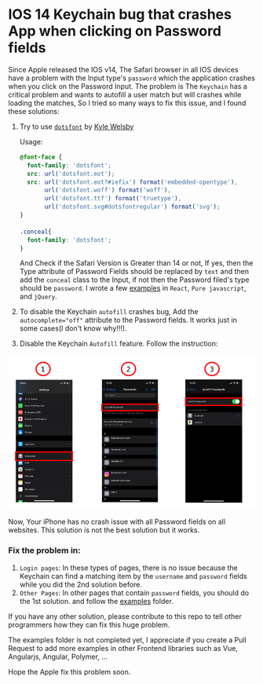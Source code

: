 # IOS 14 Keychain bug that crashes App when clicking on Password fields

Since Apple released the IOS v14, The Safari browser in all IOS devices have a problem with the Input type's `password` which the application crashes when you click on the Password Input.
The problem is The `Keychain` has a critical problem and wants to autofill a user match but will crashes while loading the matches, So I tried so many ways to fix this issue, and I found these solutions:
1. Try to use [`dotsfont`](https://github.com/kylewelsby/dotsfont) by [Kyle Welsby](https://github.com/kylewelsby)
    
    Usage:
    ```css
    @font-face {
      font-family: 'dotsfont';
      src: url('dotsfont.eot');
      src: url('dotsfont.eot?#iefix') format('embedded-opentype'),
           url('dotsfont.woff') format('woff'),
           url('dotsfont.ttf') format('truetype'),
           url('dotsfont.svg#dotsfontregular') format('svg');
    }
    
    .conceal{
      font-family: 'dotsfont';
    }
    ```
    And Check if the Safari Version is Greater than 14 or not, If yes, then the Type attribute of Password Fields should be replaced by `text` and then add the `conceal` class to the Input, if not then the Password filed's type should be `password`. I wrote a few [examples](https://github.com/ali-master/ios-password-field-crashes/tree/master/examples) in `React`, `Pure javascript`, and `jQuery`. 
2. To disable the Keychain `autofill` crashes bug, Add the `autocomplete="off"` attribute to the Password fields. It works just in some cases(I don't know why!!!). 
3. Disable the Keychain `Autofill` feature. Follow the instruction:
<div align="center">
	<p align="center">
		<img src="https://raw.githubusercontent.com/ali-master/ios-password-field-crashes/master/images/disable-ios-autofill.png" border="0" />
	</p>
</div>
Now, Your iPhone has no crash issue with all Password fields on all websites. This solution is not the best solution but it works.

### Fix the problem in:
1. `Login pages`: In these types of pages, there is no issue because the Keychain can find a matching item by the `username` and `password` fields while you did the 2nd solution before.
2. `Other Pages`: In other pages that contain `password` fields, you should do the 1st solution. and follow the [examples](https://github.com/ali-master/ios-password-field-crashes/tree/master/examples) folder.


If you have any other solution, please contribute to this repo to tell other programmers how they can fix this huge problem.

The examples folder is not completed yet, I appreciate if you create a Pull Request to add more examples in other Frontend libraries such as Vue, Angularjs, Angular, Polymer, ...

Hope the Apple fix this problem soon.
